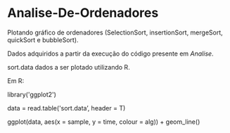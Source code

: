 # Analise-De-Ordenadores
Plotando gráfico de ordenadores (SelectionSort, insertionSort, mergeSort, quickSort e bubbleSort).

Dados adquiridos a partir da execução do código presente em $Analise$. 

sort.data dados a ser plotado utilizando R.

Em R:

library('ggplot2')

data = read.table('sort.data’, header = T)

ggplot(data, aes(x = sample, y = time, colour = alg)) + geom_line()
